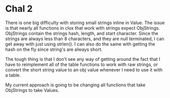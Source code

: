 # Chal 2

There is one big difficulty with storing small strings inline in Value. The
issue is that nearly all functions in clox that work with strings expect
ObjStrings. ObjStrings contain the strings hash, length, and start character.
Since the strings are always less than 8 characters, and they are null
terminated, I can get away with just using strlen(). I can also do the same
with getting the hash on the fly since string's are always short.

The tough thing is that I don't see any way of getting around the fact that I
have to reimplement all of the table functions to work with raw strings, or
convert the short string value to an obj value whenever I need to use it with a
table.

My current approach is going to be changing all functions that take ObjStrings
to take Values.

